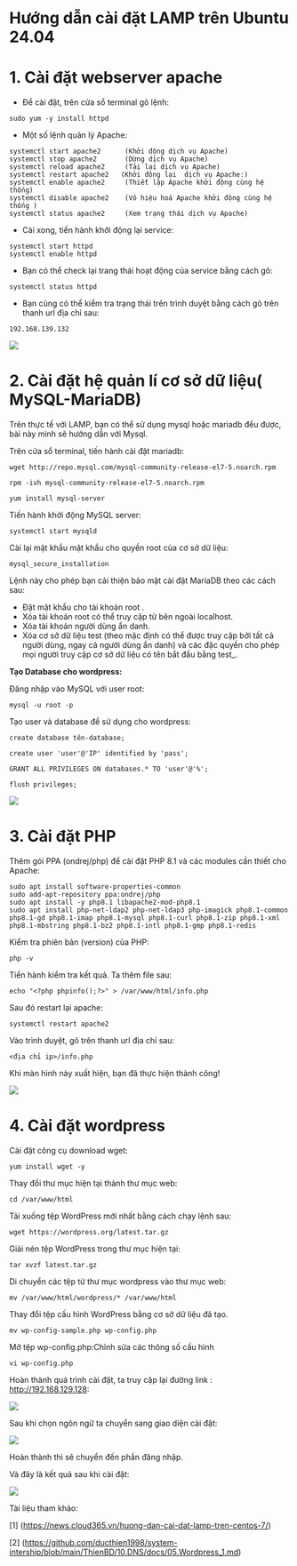 # Hướng dẫn cài đặt LAMP trên Ubuntu 24.04
# 1. Cài đặt webserver apache
- Để cài đặt, trên cửa sổ terminal gõ lệnh:
```
sudo yum -y install httpd
```
- Một số lệnh quản lý Apache:
```
systemctl start apache2      (Khởi động dịch vụ Apache)
systemctl stop apache2       (Dừng dịch vụ Apache)
systemctl reload apache2     (Tải lại dịch vụ Apache)
systemctl restart apache2   (Khởi động lại  dịch vụ Apache:)
systemctl enable apache2     (Thiết lập Apache khởi động cùng hệ thống)
systemctl disable apache2    (Vô hiệu hoá Apache khởi động cùng hệ thống )
systemctl status apache2     (Xem trạng thái dịch vụ Apache)
```
- Cài xong, tiến hành khởi động lại service:
```
systemctl start httpd
systemctl enable httpd
```
- Bạn có thể check lại trang thái hoạt động của service bằng cách gõ:
```
systemctl status httpd
```
- Bạn cũng có thể kiểm tra trạng thái trên trình duyệt bằng cách gõ trên thanh url địa chỉ sau:
```
192.168.139.132
```
![](../imgs/8.png)

# 2. Cài đặt hệ quản lí cơ sở dữ liệu( MySQL-MariaDB)
Trên thực tế với LAMP, bạn có thể sử dụng mysql hoặc mariadb đều được, bài này mình sẽ hướng dẫn với Mysql.

Trên cửa sổ terminal, tiến hành cài đặt mariadb:
```
wget http://repo.mysql.com/mysql-community-release-el7-5.noarch.rpm

rpm -ivh mysql-community-release-el7-5.noarch.rpm

yum install mysql-server
```
Tiến hành khởi động MySQL server:
```
systemctl start mysqld
```
Cài lại mật khẩu mật khẩu cho quyền root của cơ sở dữ liệu:
```
mysql_secure_installation
```
Lệnh này cho phép bạn cải thiện bảo mật cài đặt MariaDB theo các cách sau:
- Đặt mật khẩu cho tài khoản root .
- Xóa tài khoản root có thể truy cập từ bên ngoài localhost.
- Xóa tài khoản người dùng ẩn danh.
- Xóa cơ sở dữ liệu test (theo mặc định có thể được truy cập bởi tất cả người dùng, ngay cả người dùng ẩn danh) và các đặc quyền cho phép mọi người truy cập cơ sở dữ liệu có tên bắt đầu bằng test_.

**Tạo Database cho wordpress:**

Đăng nhập vào MySQL với user root:
```
mysql -u root -p
```
Tạo user và database để sử dụng cho wordpress:
```
create database tên-database;

create user 'user'@'IP' identified by 'pass';

GRANT ALL PRIVILEGES ON databases.* TO 'user'@'%';

flush privileges;
```

![](../imgs/13.png)
# 3. Cài đặt PHP
Thêm gói PPA (ondrej/php) để cài đặt PHP 8.1 và các modules cần thiết cho Apache:
```
sudo apt install software-properties-common
sudo add-apt-repository ppa:ondrej/php
sudo apt install -y php8.1 libapache2-mod-php8.1
sudo apt install php-net-ldap2 php-net-ldap3 php-imagick php8.1-common php8.1-gd php8.1-imap php8.1-mysql php8.1-curl php8.1-zip php8.1-xml php8.1-mbstring php8.1-bz2 php8.1-intl php8.1-gmp php8.1-redis
```
Kiểm tra phiên bản (version) của PHP:
```
php -v
```
Tiến hành kiểm tra kết quả. Ta thêm file sau:
```
echo "<?php phpinfo();?>" > /var/www/html/info.php
```
Sau đó restart lại apache:
```
systemctl restart apache2
```
Vào trình duyệt, gõ trên thanh url địa chỉ sau:
```
<địa chỉ ip>/info.php
```
Khi màn hình này xuất hiện, bạn đã thực hiện thành công!

![](../imgs/14.png)
# 4. Cài đặt wordpress
Cài đặt công cụ download wget:
```
yum install wget -y
```
Thay đổi thư mục hiện tại thành thư mục web:
```
cd /var/www/html
```
Tải xuống tệp WordPress mới nhất bằng cách chạy lệnh sau:
```
wget https://wordpress.org/latest.tar.gz
```
Giải nén tệp WordPress trong thư mục hiện tại:
```
tar xvzf latest.tar.gz
```
Di chuyển các tệp từ thư mục wordpress vào thư mục web:
```
mv /var/www/html/wordpress/* /var/www/html
```
Thay đổi tệp cấu hình WordPress bằng cơ sở dữ liệu đã tạo.
```
mv wp-config-sample.php wp-config.php
```
Mở tệp wp-config.php:Chỉnh sửa các thông số cấu hình
```
vi wp-config.php
```
Hoàn thành quá trình cài đặt, ta truy cập lại đường link : http://192.168.129.128:

![](../imgs/10.png)

Sau khi chọn ngôn ngữ ta chuyển sang giao diện cài đặt:

![](../imgs/11.png)

Hoàn thành thì sẽ chuyển đến phần đăng nhập.

Và đây là kết quả sau khi cài đặt:

![](../imgs/12.png)

Tài liệu tham khảo:

[1] (https://news.cloud365.vn/huong-dan-cai-dat-lamp-tren-centos-7/)

[2] (https://github.com/ducthien1998/system-intership/blob/main/ThienBD/10.DNS/docs/05.Wordpress_1.md)